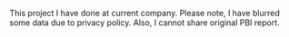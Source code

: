 This project I have done at current company. Please note, I have blurred some data due to privacy policy. Also, I cannot share original PBI report.

